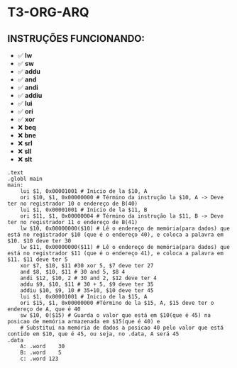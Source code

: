 # T3-ORG-ARQ




## INSTRUÇÕES FUNCIONANDO:

- :white_check_mark: **lw**
- :white_check_mark: **sw**
- :white_check_mark: **addu**
- :white_check_mark: **and**
- :white_check_mark: **andi**
- :white_check_mark: **addiu**
- :white_check_mark: **lui**
- :white_check_mark: **ori**
- :white_check_mark: **xor**
- :x: **beq**
- :x: **bne**
- :x: **srl**
- :x: **sll**
- :x: **slt**


```assembly
.text
.globl main
main:
    lui $1, 0x00001001 # Inicio de la $10, A
    ori $10, $1, 0x00000000 # Término da instrução la $10, A -> Deve ter no registrador 10 o endereço de B(40)
    lui $1, 0x00001001 # Inicio de la $11, B
    ori $11, $1, 0x00000004 # Término da instrução la $11, B -> Deve ter no registrador 11 o endereço de B(41)
    lw $10, 0x00000000($10) # Lê o endereço de memória(para dados) que está no registrador $10 (que é o endereço 40), e coloca a palavra em $10. $10 deve ter 30
    lw $11, 0x00000000($11) # Lê o endereço de memória(para dados) que está no registrador $11 (que é o endereço 41), e coloca a palavra em $11. $11 deve ter 5
    xor $7, $10, $11 #30 xor 5, $7 deve ter 27
    and $8, $10, $11 # 30 and 5, $8 4
    andi $12, $10, 2 # 30 and 2, $12 deve ter 4
    addu $9, $10, $11 # 30 + 5, $9 deve ter 35
    addiu $10, $9, 10 # 35+10, $10 deve ter 45
    lui $1, 0x00001001 # Inicio de la $15, A
    ori $15, $1, 0x00000000 #Término de la $15, A, $15 deve ter o endereço de A, que é 40
    sw $10, 0($15) # Guarda o valor que está em $10(que é 45) na posicao de memória armazenada em $15(que é 40) e
    # Substitui na memória de dados a posicao 40 pelo valor que está contido em $10, que é 45, ou seja, no .data, A será 45
.data
    A: .word	30
    B: .word	5
    c: .word 123

```
